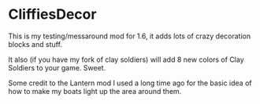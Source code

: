 CliffiesDecor
=============

This is my testing/messaround mod for 1.6, it adds lots of crazy decoration blocks and stuff.

It also (if you have my fork of clay soldiers) will add 8 new colors of Clay Soldiers to your game.  Sweet.

Some credit to the Lantern mod I used a long time ago for the basic idea of how to make my boats light up the area around them.
